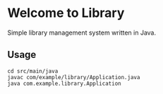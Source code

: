 # Welcome to Library

Simple library management system written in Java.

## Usage

```shell
cd src/main/java
javac com/example/library/Application.java
java com.example.library.Application
```

